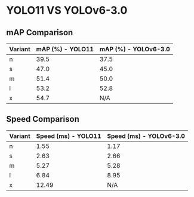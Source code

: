 ---
---

# YOLO11 VS YOLOv6-3.0

## mAP Comparison

| Variant | mAP (%) - YOLO11 | mAP (%) - YOLOv6-3.0 |
| ------- | ---------------- | -------------------- |
| n       | 39.5             | 37.5                 |
| s       | 47.0             | 45.0                 |
| m       | 51.4             | 50.0                 |
| l       | 53.2             | 52.8                 |
| x       | 54.7             | N/A                  |

## Speed Comparison

| Variant | Speed (ms) - YOLO11 | Speed (ms) - YOLOv6-3.0 |
| ------- | ------------------- | ----------------------- |
| n       | 1.55                | 1.17                    |
| s       | 2.63                | 2.66                    |
| m       | 5.27                | 5.28                    |
| l       | 6.84                | 8.95                    |
| x       | 12.49               | N/A                     |
